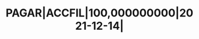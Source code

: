 ---
layout: asset
title: PAGAR|ACCFIL|100,000000000|2021-12-14|                      
isin: XS2387692218
---